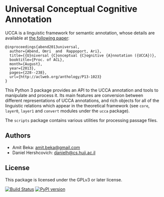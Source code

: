 Universal Conceptual Cognitive Annotation
============================
UCCA is a linguistic framework for semantic annotation, whose details
are available at [the following paper](http://www.cs.huji.ac.il/~oabend/papers/ucca_acl.pdf):

    @inproceedings{abend2013universal,
      author={Abend, Omri  and  Rappoport, Ari},
      title={{U}niversal {C}onceptual {C}ognitive {A}nnotation ({UCCA})},
      booktitle={Proc. of ACL},
      month={August},
      year={2013},
      pages={228--238},
      url={http://aclweb.org/anthology/P13-1023}
    }

This Python 3 package provides an API to the UCCA annotation and tools to
manipulate and process it. Its main features are conversion between different
representations of UCCA annotations, and rich objects for all of the linguistic
relations which appear in the theoretical framework (see `core`, `layer0`, `layer1`
and `convert` modules under the `ucca` package).

The `scripts` package contains various utilities for processing passage files.


Authors
------
* Amit Beka: amit.beka@gmail.com
* Daniel Hershcovich: danielh@cs.huji.ac.il


License
-------
This package is licensed under the GPLv3 or later license.

[![Build Status](https://travis-ci.org/danielhers/ucca.svg?branch=master)](https://travis-ci.org/danielhers/ucca)
[![PyPI version](https://badge.fury.io/py/UCCA.svg)](https://badge.fury.io/py/UCCA)
